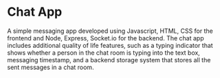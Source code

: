# Chat App

A simple messaging app developed using Javascript, HTML, CSS for the frontend and Node, Express, Socket.io for the backend. The chat app includes additional quality of life features, such as a typing indicator that shows whether a person in the chat room is typing into the text box, messaging timestamp, and a backend storage system that stores all the sent messages in a chat room.
